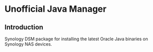 # Unofficial Java Manager

Introduction
------------

Synology DSM package for installing the latest Oracle Java binaries on Synology NAS devices.
